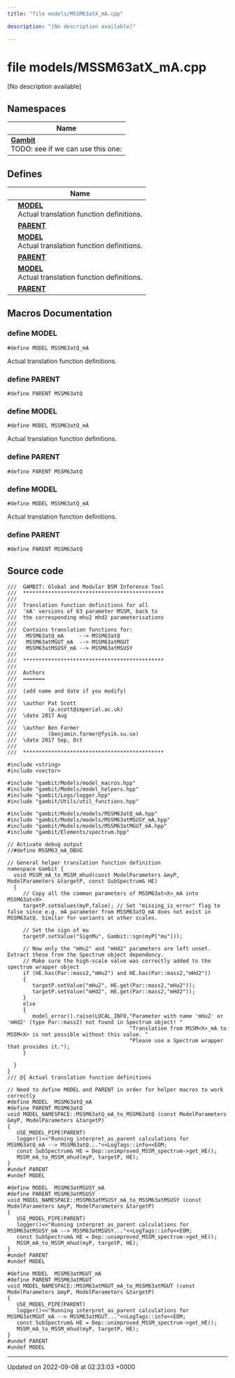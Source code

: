 ```yaml
---
title: "file models/MSSM63atX_mA.cpp"

description: "[No description available]"

---
```


# file models/MSSM63atX_mA.cpp

[No description available]

## Namespaces

| Name           |
| -------------- |
| **[Gambit](/documentation/code/namespaces/namespacegambit/)** <br>TODO: see if we can use this one:  |

## Defines

|                | Name           |
| -------------- | -------------- |
|  | **[MODEL](/documentation/code/files/mssm63atx__ma_8cpp/#define-model)** <br>Actual translation function definitions.  |
|  | **[PARENT](/documentation/code/files/mssm63atx__ma_8cpp/#define-parent)**  |
|  | **[MODEL](/documentation/code/files/mssm63atx__ma_8cpp/#define-model)** <br>Actual translation function definitions.  |
|  | **[PARENT](/documentation/code/files/mssm63atx__ma_8cpp/#define-parent)**  |
|  | **[MODEL](/documentation/code/files/mssm63atx__ma_8cpp/#define-model)** <br>Actual translation function definitions.  |
|  | **[PARENT](/documentation/code/files/mssm63atx__ma_8cpp/#define-parent)**  |




## Macros Documentation

### define MODEL

```
#define MODEL MSSM63atQ_mA
```

Actual translation function definitions. 

### define PARENT

```
#define PARENT MSSM63atQ
```


### define MODEL

```
#define MODEL MSSM63atQ_mA
```

Actual translation function definitions. 

### define PARENT

```
#define PARENT MSSM63atQ
```


### define MODEL

```
#define MODEL MSSM63atQ_mA
```

Actual translation function definitions. 

### define PARENT

```
#define PARENT MSSM63atQ
```


## Source code

```
///  GAMBIT: Global and Modular BSM Inference Tool
///  *********************************************
///
///  Translation function definitions for all
///  'mA' versions of 63 parameter MSSM, back to
///  the corresponding mhu2 mhd2 parameterisations
///
///  Contains translation functions for:
///   MSSM63atQ_mA     --> MSSM63atQ
///   MSSM63atMGUT_mA  --> MSSM63atMGUT
///   MSSM63atMSUSY_mA --> MSSM63atMSUSY
///
///  *********************************************
///
///  Authors
///  =======
///
///  (add name and date if you modify)
///
///  \author Pat Scott
///          (p.scott@imperial.ac.uk)
///  \date 2017 Aug
///
///  \author Ben Farmer
///          (benjamin.farmer@fysik.su.se)
///  \date 2017 Sep, Oct
///
///  *********************************************

#include <string>
#include <vector>

#include "gambit/Models/model_macros.hpp"
#include "gambit/Models/model_helpers.hpp"
#include "gambit/Logs/logger.hpp"
#include "gambit/Utils/util_functions.hpp"

#include "gambit/Models/models/MSSM63atQ_mA.hpp"
#include "gambit/Models/models/MSSM63atMSUSY_mA.hpp"
#include "gambit/Models/models/MSSM63atMGUT_mA.hpp"
#include "gambit/Elements/spectrum.hpp"

// Activate debug output
//#define MSSM63_mA_DBUG

// General helper translation function definition
namespace Gambit { 
  void MSSM_mA_to_MSSM_mhud(const ModelParameters &myP, ModelParameters &targetP, const SubSpectrum& HE)
  {
     // Copy all the common parameters of MSSM63at<X>_mA into MSSM63at<X>
     targetP.setValues(myP,false); // Set "missing_is_error" flag to false since e.g. mA parameter from MSSM63atQ_mA does not exist in MSSM63atQ. Similar for variants at other scales.
  
     // Set the sign of mu
     targetP.setValue("SignMu", Gambit::sgn(myP["mu"]));
  
     // Now only the "mHu2" and "mHd2" parameters are left unset. Extract these from the Spectrum object dependency.
     // Make sure the high-scale value was correctly added to the spectrum wrapper object
     if (HE.has(Par::mass2,"mHu2") and HE.has(Par::mass2,"mHd2"))
     {
        targetP.setValue("mHu2", HE.get(Par::mass2,"mHu2"));
        targetP.setValue("mHd2", HE.get(Par::mass2,"mHd2"));
     }
     else
     {
        model_error().raise(LOCAL_INFO,"Parameter with name 'mHu2' or 'mHd2' (type Par::mass2) not found in Spectrum object! "
                                       "Translation from MSSM<X>_mA to MSSM<X> is not possible without this value. "
                                       "Please use a Spectrum wrapper that provides it.");
     }
  
  }
}
/// @{ Actual translation function definitions

// Need to define MODEL and PARENT in order for helper macros to work correctly
#define MODEL  MSSM63atQ_mA
#define PARENT MSSM63atQ
void MODEL_NAMESPACE::MSSM63atQ_mA_to_MSSM63atQ (const ModelParameters &myP, ModelParameters &targetP)
{
   USE_MODEL_PIPE(PARENT)
   logger()<<"Running interpret_as_parent calculations for MSSM63atQ_mA --> MSSM63atQ..."<<LogTags::info<<EOM;
   const SubSpectrum& HE = Dep::unimproved_MSSM_spectrum->get_HE();
   MSSM_mA_to_MSSM_mhud(myP, targetP, HE);
}
#undef PARENT
#undef MODEL

#define MODEL  MSSM63atMSUSY_mA
#define PARENT MSSM63atMSUSY
void MODEL_NAMESPACE::MSSM63atMSUSY_mA_to_MSSM63atMSUSY (const ModelParameters &myP, ModelParameters &targetP)
{
   USE_MODEL_PIPE(PARENT)
   logger()<<"Running interpret_as_parent calculations for MSSM63atMSUSY_mA --> MSSM63atMSUSY..."<<LogTags::info<<EOM;
   const SubSpectrum& HE = Dep::unimproved_MSSM_spectrum->get_HE();
   MSSM_mA_to_MSSM_mhud(myP, targetP, HE);
}
#undef PARENT
#undef MODEL

#define MODEL  MSSM63atMGUT_mA
#define PARENT MSSM63atMGUT
void MODEL_NAMESPACE::MSSM63atMGUT_mA_to_MSSM63atMGUT (const ModelParameters &myP, ModelParameters &targetP)
{
   USE_MODEL_PIPE(PARENT)
   logger()<<"Running interpret_as_parent calculations for MSSM63atMGUT_mA --> MSSM63atMGUT..."<<LogTags::info<<EOM;
   const SubSpectrum& HE = Dep::unimproved_MSSM_spectrum->get_HE();
   MSSM_mA_to_MSSM_mhud(myP, targetP, HE);
}
#undef PARENT
#undef MODEL
```


-------------------------------

Updated on 2022-09-08 at 02:23:03 +0000
